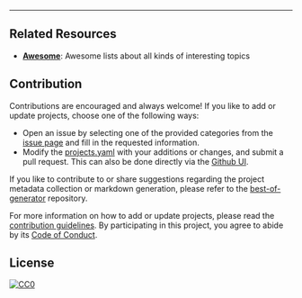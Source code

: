 
---

## Related Resources

- [**Awesome**](https://github.com/sindresorhus/awesome): Awesome lists about all kinds of interesting topics

## Contribution

Contributions are encouraged and always welcome! If you like to add or update projects, choose one of the following ways:

- Open an issue by selecting one of the provided categories from the [issue page](https://github.com/ml-tooling/best-of/issues/new/choose) and fill in the requested information.
- Modify the [projects.yaml](https://github.com/ml-tooling/best-of/blob/main/projects.yaml) with your additions or changes, and submit a pull request. This can also be done directly via the [Github UI](https://github.com/ml-tooling/best-of/edit/main/projects.yaml).

If you like to contribute to or share suggestions regarding the project metadata collection or markdown generation, please refer to the [best-of-generator](https://github.com/ml-tooling/best-of-generator) repository.

For more information on how to add or update projects, please read the [contribution guidelines](https://github.com/ml-tooling/best-of/blob/main/CONTRIBUTING.md). By participating in this project, you agree to abide by its [Code of Conduct](https://github.com/ml-tooling/best-of/blob/main/.github/CODE_OF_CONDUCT.md).

## License

[![CC0](https://mirrors.creativecommons.org/presskit/buttons/88x31/svg/by-sa.svg)](https://creativecommons.org/licenses/by-sa/4.0/)
